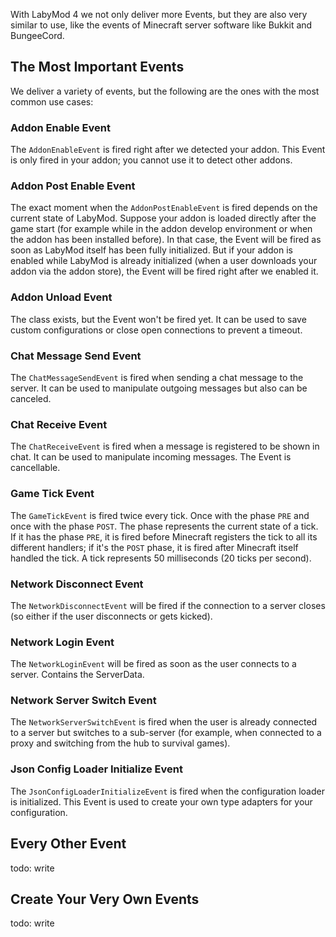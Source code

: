 With LabyMod 4 we not only deliver more Events, but they are also very similar to use, like the events of Minecraft server software like Bukkit and BungeeCord.

## The Most Important Events

We deliver a variety of events, but the following are the ones with the most common use cases:

### Addon Enable Event

The `AddonEnableEvent` is fired right after we detected your addon. This Event is only fired in your addon; you cannot use it to detect other addons.

### Addon Post Enable Event

The exact moment when the `AddonPostEnableEvent` is fired depends on the current state of LabyMod. Suppose your addon is loaded directly after the game start (for example while in the addon develop environment or when the addon has been installed before). In that case, the Event will be fired as soon as LabyMod itself has been fully initialized. But if your addon is enabled while LabyMod is already initialized (when a user downloads your addon via the addon store), the Event will be fired right after we enabled it.
 
### Addon Unload Event

The class exists, but the Event won't be fired yet. It can be used to save custom configurations or close open connections to prevent a timeout.

### Chat Message Send Event

The `ChatMessageSendEvent` is fired when sending a chat message to the server. It can be used to manipulate outgoing messages but also can be canceled. 

### Chat Receive Event

The `ChatReceiveEvent` is fired when a message is registered to be shown in chat. It can be used to manipulate incoming messages. The Event is cancellable.

### Game Tick Event

The `GameTickEvent` is fired twice every tick. Once with the phase `PRE` and once with the phase `POST`. The phase represents the current state of a tick. If it has the phase `PRE`, it is fired before Minecraft registers the tick to all its different handlers; if it's the `POST` phase, it is fired after Minecraft itself handled the tick. A tick represents 50 milliseconds (20 ticks per second).

### Network Disconnect Event

The `NetworkDisconnectEvent` will be fired if the connection to a server closes (so either if the user disconnects or gets kicked).

### Network Login Event

The `NetworkLoginEvent` will be fired as soon as the user connects to a server. Contains the ServerData.

### Network Server Switch Event

The `NetworkServerSwitchEvent` is fired when the user is already connected to a server but switches to a sub-server (for example, when connected to a proxy and switching from the hub to survival games).

### Json Config Loader Initialize Event

The `JsonConfigLoaderInitializeEvent` is fired when the configuration loader is initialized. This Event is used to create your own type adapters for your configuration.

## Every Other Event

todo: write

## Create Your Very Own Events

todo: write
